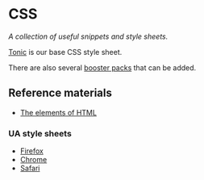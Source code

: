 # CSS

_A collection of useful snippets and style sheets._

[Tonic](tonic.css) is our base CSS style sheet.

There are also several [booster packs](packs/) that can be added.

## Reference materials

- [The elements of HTML](https://html.spec.whatwg.org/multipage/#toc-semantics)

### UA style sheets

- [Firefox](https://searchfox.org/mozilla-central/source/layout/style/res/html.css)
- [Chrome](https://chromium.googlesource.com/chromium/src/+/refs/heads/main/third_party/blink/renderer/core/html/resources/html.css)
- [Safari](https://github.com/WebKit/WebKit/blob/main/Source/WebCore/css/html.css)
